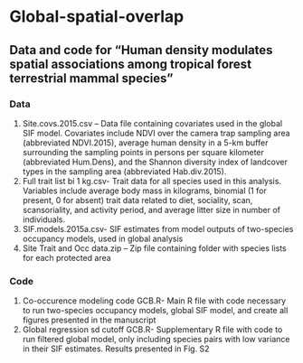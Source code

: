 # Global-spatial-overlap
## Data and code for “Human density modulates spatial associations among tropical forest terrestrial mammal species”

### Data
1. Site.covs.2015.csv – Data file containing covariates used in the global SIF model. Covariates include NDVI over the camera trap sampling area (abbreviated NDVI.2015), average human density in a 5-km buffer surrounding the sampling points in persons per square kilometer (abbreviated Hum.Dens), and the Shannon diversity index of landcover types in the sampling area (abbreviated Hab.div.2015).
2. Full trait list bi 1 kg.csv- Trait data for all species used in this analysis. Variables include average body mass in kilograms, binomial (1 for present, 0 for absent) trait data related to diet, sociality, scan, scansoriality, and activity period, and average litter size in number of individuals. 
3. SIF.models.2015a.csv- SIF estimates from model outputs of two-species occupancy models, used in global analysis
4. Site Trait and Occ data.zip – Zip file containing folder with species lists for each protected area

### Code
1. Co-occurence modeling code GCB.R- Main R file with code necessary to run two-species occupancy models, global SIF model, and create all figures presented in the manuscript
2. Global regression sd cutoff GCB.R- Supplementary R file with code to run filtered global model, only including species pairs with low variance in their SIF estimates. Results presented in Fig. S2

